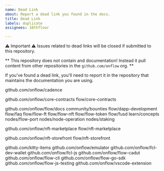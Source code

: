 ```yaml
---
name: Dead Link
about: Report a dead link you found in the docs.
title: Dead Link
labels: duplicate
assignees: 10thfloor

---
```


⚠️ Important ⚠️
Issues related to dead links will be closed if submitted to this repository.

** This repository does not contain and documentation! Instead it pull content from other repositories in the `github.com/onflow` org. **

If you've found a dead link, you'll need to report it in the repository that maintains the documentation you are using. 

github.com/onflow/cadence

github.com/onflow/core-contracts
flow/core-contracts

github.com/onflow/flow/docs
community/bounties
flow/dapp-development
flow/faq
flow/flow-ft
flow/flow-nft
flow/flow-token
flow/fusd
learn/concepts
nodes/flow-port
nodes/node-operation
nodes/staking

github.com/onflow/nft-marketplace
flow/nft-marketplace

github.com/onflow/nft-storefront
flow/nft-storefront

github.com/kitty-items
github.com/onflow/emulator
github.com/onflow/fcl-dev-wallet
github.com/onflow/fcl-js
github.com/onflow/flow-cadut
github.com/onflow/flow-cli
github.com/onflow/flow-go-sdk
github.com/onflow/flow-js-testing
github.com/onflow/vscode-extension

